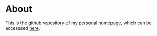 # About

This is the github repository of my personal homepage, which can be accesssed [here](https://yukaizou2015.github.io/yukai_homepage/).
